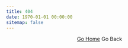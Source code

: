 ```yaml
---
title: 404
date: 1970-01-01 00:00:00
sitemap: false
---
```


<div style="text-align: center;">
  <a href="/">Go Home</a>
  <a onclick="history.back()">Go Back</a>
</div>

